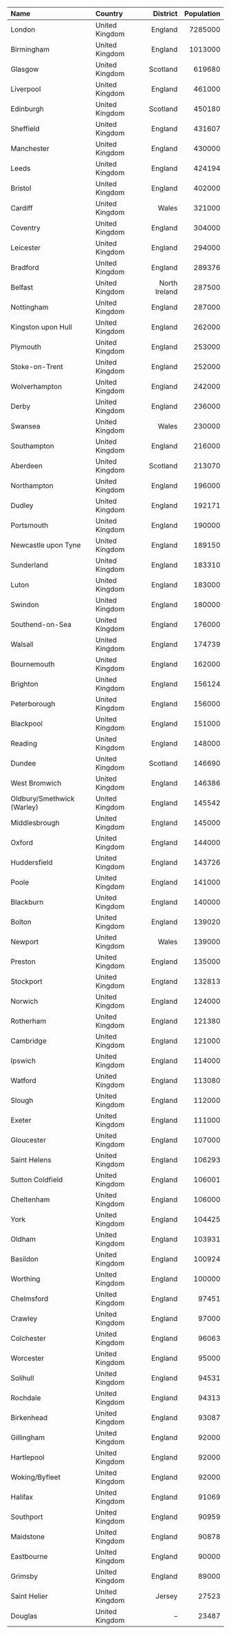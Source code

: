 |Name | Country | District| Population| 
| :--- | :--- | ---: | ---: |
| London | United Kingdom | England | 7285000 |
| Birmingham | United Kingdom | England | 1013000 |
| Glasgow | United Kingdom | Scotland | 619680 |
| Liverpool | United Kingdom | England | 461000 |
| Edinburgh | United Kingdom | Scotland | 450180 |
| Sheffield | United Kingdom | England | 431607 |
| Manchester | United Kingdom | England | 430000 |
| Leeds | United Kingdom | England | 424194 |
| Bristol | United Kingdom | England | 402000 |
| Cardiff | United Kingdom | Wales | 321000 |
| Coventry | United Kingdom | England | 304000 |
| Leicester | United Kingdom | England | 294000 |
| Bradford | United Kingdom | England | 289376 |
| Belfast | United Kingdom | North Ireland | 287500 |
| Nottingham | United Kingdom | England | 287000 |
| Kingston upon Hull | United Kingdom | England | 262000 |
| Plymouth | United Kingdom | England | 253000 |
| Stoke-on-Trent | United Kingdom | England | 252000 |
| Wolverhampton | United Kingdom | England | 242000 |
| Derby | United Kingdom | England | 236000 |
| Swansea | United Kingdom | Wales | 230000 |
| Southampton | United Kingdom | England | 216000 |
| Aberdeen | United Kingdom | Scotland | 213070 |
| Northampton | United Kingdom | England | 196000 |
| Dudley | United Kingdom | England | 192171 |
| Portsmouth | United Kingdom | England | 190000 |
| Newcastle upon Tyne | United Kingdom | England | 189150 |
| Sunderland | United Kingdom | England | 183310 |
| Luton | United Kingdom | England | 183000 |
| Swindon | United Kingdom | England | 180000 |
| Southend-on-Sea | United Kingdom | England | 176000 |
| Walsall | United Kingdom | England | 174739 |
| Bournemouth | United Kingdom | England | 162000 |
| Brighton | United Kingdom | England | 156124 |
| Peterborough | United Kingdom | England | 156000 |
| Blackpool | United Kingdom | England | 151000 |
| Reading | United Kingdom | England | 148000 |
| Dundee | United Kingdom | Scotland | 146690 |
| West Bromwich | United Kingdom | England | 146386 |
| Oldbury/Smethwick (Warley) | United Kingdom | England | 145542 |
| Middlesbrough | United Kingdom | England | 145000 |
| Oxford | United Kingdom | England | 144000 |
| Huddersfield | United Kingdom | England | 143726 |
| Poole | United Kingdom | England | 141000 |
| Blackburn | United Kingdom | England | 140000 |
| Bolton | United Kingdom | England | 139020 |
| Newport | United Kingdom | Wales | 139000 |
| Preston | United Kingdom | England | 135000 |
| Stockport | United Kingdom | England | 132813 |
| Norwich | United Kingdom | England | 124000 |
| Rotherham | United Kingdom | England | 121380 |
| Cambridge | United Kingdom | England | 121000 |
| Ipswich | United Kingdom | England | 114000 |
| Watford | United Kingdom | England | 113080 |
| Slough | United Kingdom | England | 112000 |
| Exeter | United Kingdom | England | 111000 |
| Gloucester | United Kingdom | England | 107000 |
| Saint Helens | United Kingdom | England | 106293 |
| Sutton Coldfield | United Kingdom | England | 106001 |
| Cheltenham | United Kingdom | England | 106000 |
| York | United Kingdom | England | 104425 |
| Oldham | United Kingdom | England | 103931 |
| Basildon | United Kingdom | England | 100924 |
| Worthing | United Kingdom | England | 100000 |
| Chelmsford | United Kingdom | England | 97451 |
| Crawley | United Kingdom | England | 97000 |
| Colchester | United Kingdom | England | 96063 |
| Worcester | United Kingdom | England | 95000 |
| Solihull | United Kingdom | England | 94531 |
| Rochdale | United Kingdom | England | 94313 |
| Birkenhead | United Kingdom | England | 93087 |
| Gillingham | United Kingdom | England | 92000 |
| Hartlepool | United Kingdom | England | 92000 |
| Woking/Byfleet | United Kingdom | England | 92000 |
| Halifax | United Kingdom | England | 91069 |
| Southport | United Kingdom | England | 90959 |
| Maidstone | United Kingdom | England | 90878 |
| Eastbourne | United Kingdom | England | 90000 |
| Grimsby | United Kingdom | England | 89000 |
| Saint Helier | United Kingdom | Jersey | 27523 |
| Douglas | United Kingdom | – | 23487 |
